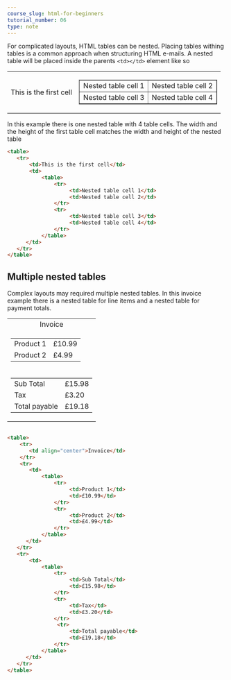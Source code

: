 ```yaml
---
course_slug: html-for-beginners
tutorial_number: 06
type: note
---
```

For complicated layouts, HTML tables can be nested.  Placing tables withing tables is a common approach when structuring HTML e-mails.
A nested table will be placed inside the parents `<td></td>` element like so
<table>
   <tr>
       <td>This is the first cell</td>
       <td>
           <table border="1">
               <tr>
                    <td>Nested table cell 1</td>
                    <td>Nested table cell 2</td>
               </tr>
               <tr>
                    <td>Nested table cell 3</td>
                    <td>Nested table cell 4</td>
               </tr>
           </table> 
      </td>
   </tr>    
</table>

In this example there is one nested table with 4 table cells.  The width and the height of the first table cell matches the width and height of the nested table


```html
<table>
   <tr>
       <td>This is the first cell</td>
       <td>
           <table>
               <tr>
                    <td>Nested table cell 1</td>
                    <td>Nested table cell 2</td>
               </tr>
               <tr>
                    <td>Nested table cell 3</td>
                    <td>Nested table cell 4</td>
               </tr>
           </table> 
      </td>
   </tr>    
</table>
```


## Multiple nested tables
Complex layouts may required multiple nested tables.  In this invoice example there is a nested table for line items and a nested table for payment totals.


<table>
    <tr>
       <td align="center">Invoice</td>
    </tr>
    <tr>
       <td>
           <table>
               <tr>
                    <td>Product 1</td>
                    <td>£10.99</td>
               </tr>
               <tr>
                    <td>Product 2</td>
                    <td>£4.99</td>
               </tr>
           </table> 
      </td>
   </tr>   
   <tr>
       <td>
           <table>
               <tr>
                    <td>Sub Total</td>
                    <td>£15.98</td>
               </tr>
               <tr>
                    <td>Tax</td>
                    <td>£3.20</td>
               </tr>
                <tr>
                    <td>Total payable</td>
                    <td>£19.18</td>
               </tr>
           </table> 
      </td>
   </tr> 
</table>

```html

<table>
    <tr>
       <td align="center">Invoice</td>
    </tr>
    <tr>
       <td>
           <table>
               <tr>
                    <td>Product 1</td>
                    <td>£10.99</td>
               </tr>
               <tr>
                    <td>Product 2</td>
                    <td>£4.99</td>
               </tr>
           </table> 
      </td>
   </tr>   
   <tr>
       <td>
           <table>
               <tr>
                    <td>Sub Total</td>
                    <td>£15.98</td>
               </tr>
               <tr>
                    <td>Tax</td>
                    <td>£3.20</td>
               </tr>
                <tr>
                    <td>Total payable</td>
                    <td>£19.18</td>
               </tr>
           </table> 
      </td>
   </tr> 
</table>
```
